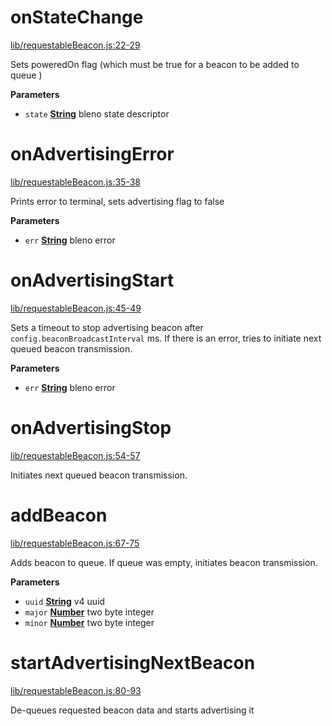 <!-- Generated by documentation.js. Update this documentation by updating the source code. -->

# onStateChange

[lib/requestableBeacon.js:22-29](https://github.com/animist-io/whale-island/blob/825fe590ce498a769d76328d8bb1384e84d96752/lib/requestableBeacon.js#L22-L29 "Source code on GitHub")

Sets poweredOn flag (which must be true for a beacon to be added to queue )

**Parameters**

-   `state` **[String](https://developer.mozilla.org/en-US/docs/Web/JavaScript/Reference/Global_Objects/String)** bleno state descriptor

# onAdvertisingError

[lib/requestableBeacon.js:35-38](https://github.com/animist-io/whale-island/blob/825fe590ce498a769d76328d8bb1384e84d96752/lib/requestableBeacon.js#L35-L38 "Source code on GitHub")

Prints error to terminal, sets advertising flag to false

**Parameters**

-   `err` **[String](https://developer.mozilla.org/en-US/docs/Web/JavaScript/Reference/Global_Objects/String)** bleno error

# onAdvertisingStart

[lib/requestableBeacon.js:45-49](https://github.com/animist-io/whale-island/blob/825fe590ce498a769d76328d8bb1384e84d96752/lib/requestableBeacon.js#L45-L49 "Source code on GitHub")

Sets a timeout to stop advertising beacon after `config.beaconBroadcastInterval` ms.
If there is an error, tries to initiate next queued beacon transmission.

**Parameters**

-   `err` **[String](https://developer.mozilla.org/en-US/docs/Web/JavaScript/Reference/Global_Objects/String)** bleno error

# onAdvertisingStop

[lib/requestableBeacon.js:54-57](https://github.com/animist-io/whale-island/blob/825fe590ce498a769d76328d8bb1384e84d96752/lib/requestableBeacon.js#L54-L57 "Source code on GitHub")

Initiates next queued beacon transmission.

# addBeacon

[lib/requestableBeacon.js:67-75](https://github.com/animist-io/whale-island/blob/825fe590ce498a769d76328d8bb1384e84d96752/lib/requestableBeacon.js#L67-L75 "Source code on GitHub")

Adds beacon to queue. If queue was empty, initiates beacon transmission.

**Parameters**

-   `uuid` **[String](https://developer.mozilla.org/en-US/docs/Web/JavaScript/Reference/Global_Objects/String)** v4 uuid
-   `major` **[Number](https://developer.mozilla.org/en-US/docs/Web/JavaScript/Reference/Global_Objects/Number)** two byte integer
-   `minor` **[Number](https://developer.mozilla.org/en-US/docs/Web/JavaScript/Reference/Global_Objects/Number)** two byte integer

# startAdvertisingNextBeacon

[lib/requestableBeacon.js:80-93](https://github.com/animist-io/whale-island/blob/825fe590ce498a769d76328d8bb1384e84d96752/lib/requestableBeacon.js#L80-L93 "Source code on GitHub")

De-queues requested beacon data and starts advertising it
